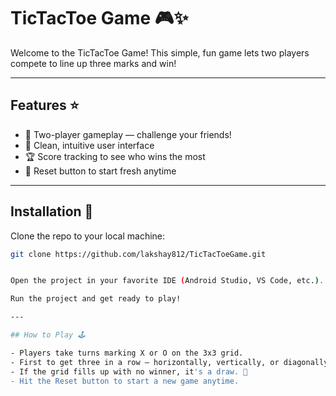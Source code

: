 # TicTacToe Game 🎮✨

Welcome to the TicTacToe Game! This simple, fun game lets two players compete to line up three marks and win!

---

## Features ⭐

- 🎲 Two-player gameplay — challenge your friends!
- 🎨 Clean, intuitive user interface
- 🏆 Score tracking to see who wins the most
- 🔄 Reset button to start fresh anytime

---

## Installation 🚀

Clone the repo to your local machine:

```bash
git clone https://github.com/lakshay812/TicTacToeGame.git


Open the project in your favorite IDE (Android Studio, VS Code, etc.).

Run the project and get ready to play!

---

## How to Play 🕹️

- Players take turns marking X or O on the 3x3 grid.
- First to get three in a row — horizontally, vertically, or diagonally — wins! 🎉
- If the grid fills up with no winner, it's a draw. 🤝
- Hit the Reset button to start a new game anytime.
